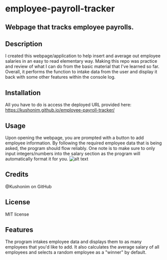 # employee-payroll-tracker
## Webpage that tracks employee payrolls.

## Description
I created this webpage/application to help insert and average out employee salaries in an easy to read elementary way. Making this repo was practice and review of what I can do from the basic material that I've learned so far. Overall, it performs the function to intake data from the user and display it back with some other features within the console log.

## Installation
All you have to do is access the deployed URL provided here:
https://kushonim.github.io/employee-payroll-tracker/

## Usage
Upon opening the webpage, you are prompted with a button to add employee information. By following the required employee data that is being asked, the program should flow reliably. One note is to make sure to only input integers/numbers into the salary section as the program will automatically format it for you.
![alt text](/employee-payroll-tracker/images/Screenshot.png)

## Credits
@Kushonim on GitHub

## License
MIT license

## Features
The program intakes employee data and displays them to as many employees that you'd like to add. It also calculates the average salary of all employees and selects a random employee as a "winner" by default.
